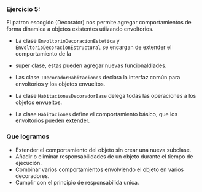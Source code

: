 
### Ejercicio 5:
El patron escogido (Decorator) nos permite agregar comportamientos de forma dinamica
a objetos existentes utiizando envoltorios.

- La clase `EnvoltorioDecoracionEstetica` y `EnvoltorioDecoracionEstructural` se encargan de extender el comportamiento de la 
- super clase, estas pueden agregar nuevas funcionaldiades.

- Las clase `IDecoradorHabitaciones` declara la interfaz común para envoltorios y los objetos envueltos.

- La clase `HabitacionesDecoradorBase`  delega todas las operaciones a los objetos envueltos.

- La clase `Habitaciones` define el comportamiento básico, que los envoltorios pueden extender.


### Que logramos
- Extender el comportamiento del objeto sin crear una nueva subclase.
- Añadir o eliminar responsabilidades de un objeto durante el tiempo de ejecución.
- Combinar varios comportamientos envolviendo el objeto en varios decoradores.
- Cumplir con el principio de responsabilida unica.